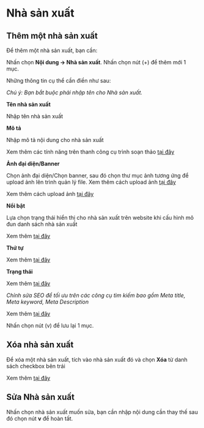 # Nhà sản xuất

## Thêm một nhà sản xuất

Để thêm một nhà sản xuất, bạn cần:

Nhấn chọn **Nội dung -> Nhà sản xuất**. Nhấn chọn nút (+) để thêm mới 1 mục.

Những thông tin cụ thể cần điền như sau:

_Chú ý: Bạn bắt buộc phải nhập tên cho Nhà sản xuất._

**Tên nhà sản xuất**

Nhập tên nhà sản xuất

**Mô tả**

Nhập mô tả nội dung cho nhà sản xuất

Xem thêm các tính năng trên thanh công cụ trình soạn thảo [tại đây](https://pisale.osd.vn/docs/common/tinymce/)

**Ảnh đại diện/Banner**

Chọn ảnh đại diện/Chọn banner, sau đó chọn thư mục ảnh tương ứng để upload ảnh lên trình quản lý file. Xem thêm cách upload ảnh [tại đây](https://pisale.osd.vn/docs/common/finder)

Xem thêm cách upload ảnh [tại đây](https://pisale.osd.vn/docs/common/finder)

**Nổi bật**

Lựa chọn trạng thái hiển thị cho nhà sản xuất trên website khi cấu hình mô đun danh sách nhà sản xuất

Xem thêm [tại đây](https://pisale.osd.vn/docs/common/logic#m%E1%BB%A5c-n%E1%BB%95i-b%E1%BA%ADt)

**Thứ tự**

Xem thêm [tại đây](https://pisale.osd.vn/docs/common/logic#th%E1%BB%A9-t%E1%BB%B1-s%E1%BA%AFp-x%E1%BA%BFp-l%C3%A0-s%E1%BB%91-ch%E1%BB%89-%C4%91%E1%BB%8Bnh)

**Trạng thái**

Xem thêm [tại đây](https://pisale.osd.vn/docs/common/logic#tr%E1%BA%A1ng-th%C3%A1i)

_Chỉnh sửa SEO để tối ưu trên các công cụ tìm kiếm bao gồm Meta title, Meta keyword, Meta Description_

Xem thêm [tại đây](https://pisale.osd.vn/docs/seo/serp)

Nhấn chọn nút (v) để lưu lại 1 mục.

## Xóa nhà sản xuất

Để xóa một nhà sản xuất, tích vào nhà sản xuất đó và chọn **Xóa** từ danh sách checkbox bên trái

Xem thêm [tại đây](https://pisale.osd.vn/docs/common/logic#x%C3%B3a-c%C3%A1c-m%E1%BB%A5c-c%C3%A1c-th%C3%A0nh-ph%E1%BA%A7n-th%C3%B4ng-tin)

## Sửa Nhà sản xuất

Nhấn chọn nhà sản xuất muốn sửa, bạn cần nhập nội dung cần thay thế sau đó chọn nút **v** để hoàn tất.
